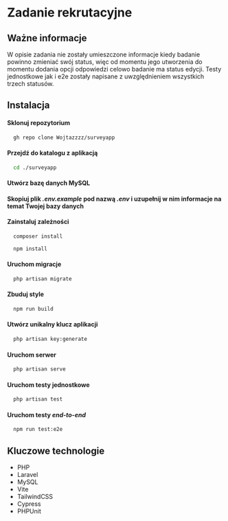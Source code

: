 # Zadanie rekrutacyjne
## Ważne informacje

W opisie zadania nie zostały umieszczone informacje kiedy badanie powinno zmieniać swój status, więc od momentu jego utworzenia do momentu dodania opcji odpowiedzi celowo badanie ma status edycji. Testy jednostkowe jak i e2e zostały napisane z uwzględnieniem wszystkich trzech statusów.

## Instalacja

#### Sklonuj repozytorium

```bash
  gh repo clone Wojtazzzz/surveyapp
```

#### Przejdź do katalogu z aplikacją

```bash
  cd ./surveyapp
```

#### Utwórz bazę danych MySQL
#### Skopiuj plik *.env.example* pod nazwą *.env* i uzupełnij w nim informacje na temat Twojej bazy danych

#### Zainstaluj zależności

```bash
  composer install
```
```bash
  npm install
```

#### Uruchom migracje

```bash
  php artisan migrate
```

#### Zbuduj style

```bash
  npm run build
```

#### Utwórz unikalny klucz aplikacji

```bash
  php artisan key:generate
```

#### Uruchom serwer

```bash
  php artisan serve
```

#### Uruchom testy jednostkowe

```bash
  php artisan test
```

#### Uruchom testy _end-to-end_
```bash
  npm run test:e2e
```

## Kluczowe technologie

- PHP
- Laravel
- MySQL
- Vite
- TailwindCSS
- Cypress
- PHPUnit
